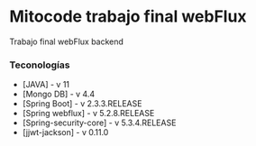 # Mitocode trabajo final webFlux
Trabajo final webFlux backend

### Teconologías

* [JAVA] - v 11
* [Mongo DB] - v 4.4
* [Spring Boot] - v 2.3.3.RELEASE
* [Spring webflux] - v 5.2.8.RELEASE
* [Spring-security-core] - v 5.3.4.RELEASE
* [jjwt-jackson] - v 0.11.0
